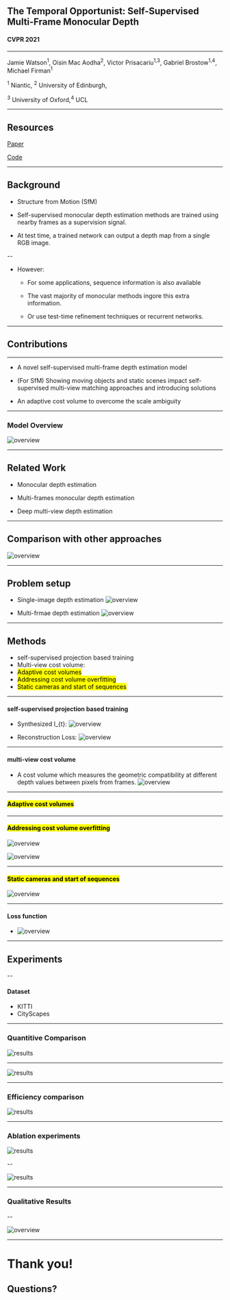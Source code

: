 
## The Temporal Opportunist: Self-Supervised Multi-Frame Monocular Depth

#### CVPR 2021

---

Jamie Watson<sup>1</sup>, Oisin Mac Aodha<sup>2</sup>, Victor Prisacariu<sup>1,3</sup>, Gabriel Brostow<sup>1,4</sup>, Michael Firman<sup>1</sup>

<sup>1</sup> Niantic, <sup>2</sup> University of Edinburgh,

<sup>3</sup> University of Oxford,<sup>4</sup> UCL

---

## Resources

[Paper](https://arxiv.org/pdf/2104.14540.pdf)

[Code](https://github.com/nianticlabs/manydepth)


---

## Background

- Structure from Motion (SfM)

- Self-supervised monocular depth estimation methods are trained using nearby frames as a supervision signal.

- At test time, a trained network can output a depth map from a single RGB image.

--

- However:

  * For some applications, sequence information is also available

  * The vast majority of monocular methods ingore this extra information.

  * Or use test-time refinement techniques or recurrent networks.


---

## Contributions

---

* A novel self-supervised multi-frame depth estimation model

* (For SfM) Showing moving objects and static scenes impact self-supervised multi-view matching approaches and introducing solutions

* An adaptive cost volume to overcome the scale ambiguity 

---

### Model Overview

![overview](assets/overview.png)<!-- .element height="100%" width="100%" -->

---

## Related Work

* Monocular depth estimation

* Multi-frames monocular depth estimation

* Deep multi-view depth estimation

---

## Comparison with other approaches 

![overview](assets/table1.png)<!-- .element height="80%" width="80%" -->

---

## Problem setup


* Single-image depth estimation
![overview](assets/eq1.png)<!-- .element height="70%" width="60%" -->

* Multi-frmae depth estimation
![overview](assets/eq2.png)<!-- .element height="60%" width="60%" -->

---

## Methods

- self-supervised projection based training
- Multi-view cost volume:
- <mark>Adaptive cost volumes </mark>
- <mark>Addressing cost volume overfitting</mark>
- <mark>Static cameras and start of sequences</mark>


---

####  self-supervised projection based training

* Synthesized I_{t}: 
![overview](assets/eq3.png)<!-- .element height="70%" width="60%" -->

* Reconstruction Loss:
![overview](assets/eq4.png)<!-- .element height="60%" width="60%" -->

---

####  multi-view cost volume

* A cost volume which measures the geometric compatibility at different depth values between pixels from frames.
![overview](assets/overview.png)<!-- .element height="100%" width="100%" -->

---


####  <mark>Adaptive cost volumes </mark>



---

#### <mark>Addressing cost volume overfitting</mark>

![overview](assets/eq5.png)<!-- .element height="70%" width="60%" -->

![overview](assets/eq6.png)<!-- .element height="60%" width="60%" -->

---


#### <mark>Static cameras and start of sequences</mark>


![overview](assets/figure3.png)<!-- .element height="100%" width="100%" -->


---

#### Loss function
- ![overview](assets/eq10.png)<!-- .element height="100%" width="100%" -->

---


## Experiments

--

#### Dataset

- KITTI
- CityScapes


---

### Quantitive Comparison

![results](assets/table2.png)<!-- .element height="100%" width="100%" -->

---

![results](assets/table3.png)<!-- .element height="100%" width="100%" -->


---

### Efficiency comparison

![results](assets/figure5.png)<!-- .element height="100%" width="60%" -->

---


### Ablation experiments

![results](assets/table4.png)<!-- .element height="100%" width="100%" -->

--

![results](assets/table5.png)<!-- .element height="100%" width="100%" -->

---

### Qualitative Results

--

![overview](assets/comparison.png)<!-- .element height="100%" width="100%" -->

---

# Thank you! 

## Questions?
